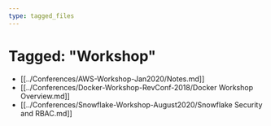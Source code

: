 ```yaml
---
type: tagged_files
---
```

# Tagged: "Workshop"

- [[../Conferences/AWS-Workshop-Jan2020/Notes.md]]
- [[../Conferences/Docker-Workshop-RevConf-2018/Docker Workshop Overview.md]]
- [[../Conferences/Snowflake-Workshop-August2020/Snowflake Security and RBAC.md]]
